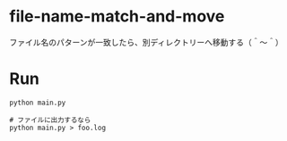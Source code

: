 # file-name-match-and-move

ファイル名のパターンが一致したら、別ディレクトリーへ移動する（＾～＾）

# Run

```shell
python main.py

# ファイルに出力するなら
python main.py > foo.log
```

